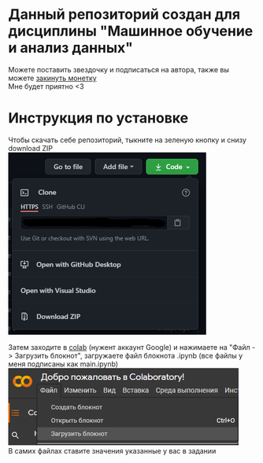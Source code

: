 # Данный репозиторий создан для дисциплины "Машинное обучение и анализ данных"  

Можете поставить звездочку и подписаться на автора, также вы можете [закинуть монетку](https://www.tinkoff.ru/sl/4PRJdHGkGFo)  
Мне будет приятно <3

# Инструкция по установке
Чтобы скачать себе репозиторий, тыкните на зеленую кнопку и снизу download ZIP  
![download](info/download.png "загрузка")

Затем заходите в [colab](https://colab.research.google.com/) (нужент аккаунт Google) и нажимаете на "Файл -> Загрузить блокнот", загружаете файл блокнота .ipynb (все файлы у меня подписаны как main.ipynb)  
![colab](info/colab.png "Colab")  
В самих файлах ставите значения указанные у вас в задании
